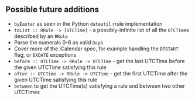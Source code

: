 ## Possible future additions 

- `byEaster` as seen in the Python `dateutil` rrule implementation
- `toList :: RRule -> [UTCTime]` - a possibly-infinite list of all the `UTCTime`s described by an `RRule`
- Parse the numerals 0-6 as valid `Day`s
- Cover more of the iCalendar spec, for example handling the `DTSTART` flag, or `EXDATE` exceptions
- `before :: UTCTime -> RRule -> UTCTime` - get the last UTCTime before the given UTCTime satisfying this rule
- `after :: UTCTime -> RRule -> UTCTime` - get the first UTCTime after the given UTCTime satisfying this rule
- `between` to get the UTCTime(s) satisfying a rule and between two other UTCTimes
